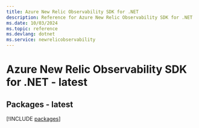 ```yaml
---
title: Azure New Relic Observability SDK for .NET
description: Reference for Azure New Relic Observability SDK for .NET
ms.date: 10/03/2024
ms.topic: reference
ms.devlang: dotnet
ms.service: newrelicobservability
---
```

# Azure New Relic Observability SDK for .NET - latest
## Packages - latest
[!INCLUDE [packages](new-relic-observability-index.md)]